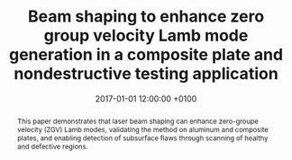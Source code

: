 ---
title: "Beam shaping to enhance zero group velocity Lamb mode generation in a composite plate and nondestructive testing application"
date: 2017-01-01 12:00:00 +0100
selected: false
pub: "NDT&E International 85: 13-19"
pub_date: "2017"
semantic_scholar_id: 86d9c13653ae2a0c1ff294fb17fbd0ba73d3ae77
abstract: >-
  This paper demonstrates that laser beam shaping can enhance zero-groupe velocity (ZGV) Lamb modes, validating the 
  method on aluminum and composite plates, and enabling detection of subsurface flaws through scanning of healthy and 
  defective regions.
cover: /assets/images/covers/Cover_Fa_se_2017_10-1016_j-ndteint-2016-09-003.png
authors:
  - Frédéric Faëse
  - Samuel Raetz
  - Nikolay Chigarev
  - Charfeddine Mechri
  - James Blondeau
  - Benjamin Campagne
  - Vitalyi E. Gusev
  - Vincent Tournat
links:
  DOI: http://dx.doi.org/10.1016/j.ndteint.2016.09.003
#  PDF: /assets/publications_pdf/Fa_se_2017_10-1016_j-ndteint-2016-09-003.pdf

---
